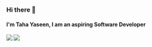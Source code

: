 ### Hi there 👋

#### I'm Taha Yaseen, I am an aspiring Software Developer
[<img align="left" src="https://img.shields.io/badge/Twitter-1DA1F2?style=for-the-badge&logo=twitter&logoColor=white" />][twitter]
[<img align="left" src="https://img.shields.io/badge/LinkedIn-0077B5?style=for-the-badge&logo=linkedin&logoColor=white" />][linkedin]


<!-- <img src="https://hits.seeyoufarm.com/api/count/incr/badge.svg?url=https%3A%2F%2Fgithub.com%2Ftaha-yasin1212%2Fhit-counter" /> -->
<!-- <img src="https://github-readme-streak-stats.herokuapp.com/?user=taha-yasin" /> -->

<!--
<img src= "https://github-readme-stats.vercel.app/api?username=taha-yasin&show_icons=true" />

<img src="https://github-readme-stats.vercel.app/api/top-langs/?username=taha-yasin&layout=compact" />
-->

<!--
**taha-yasin/taha-yasin** is a ✨ _special_ ✨ repository because its `README.md` (this file) appears on your GitHub profile.

Here are some ideas to get you started:

- 🔭 I’m currently working on ...
- 🌱 I’m currently learning ...
- 👯 I’m looking to collaborate on ...
- 🤔 I’m looking for help with ...
- 💬 Ask me about ...
- 📫 How to reach me: ...
- 😄 Pronouns: ...
- ⚡ Fun fact: ...
-->

[linkedin]: https://www.linkedin.com/in/taha-yasin/
[twitter]: https://twitter.com/taha_yasin__

